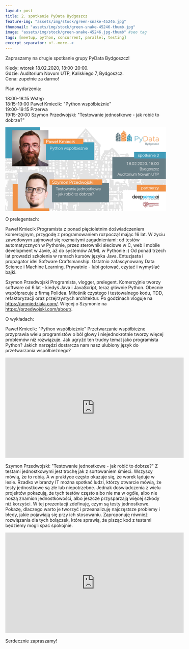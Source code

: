 ```yaml
---
layout: post
title: 2. spotkanie PyData Bydgoszcz
feature-img: "assets/img/stock/green-snake-45246.jpg"
thumbnail: "assets/img/stock/green-snake-45246-thumb.jpg"
image: "assets/img/stock/green-snake-45246.jpg-thumb" #seo tag
tags: [meetup, python, concurrent, parallel, testing]
excerpt_separator: <!--more-->
---
```


Zapraszamy na drugie spotkanie grupy PyData Bydgoszcz!

Kiedy: wtorek 18.02.2020, 18:00-20:00.  
Gdzie: Auditorium Novum UTP, Kaliskiego 7, Bydgoszcz.  
Cena: zupełnie za darmo!  
<!--more-->
Plan wydarzenia:

18:00-18:15 Wstęp  
18:15-19:00 Paweł Kmiecik: "Python współbieżnie"  
19:00-19:15 Przerwa  
19:15-20:00 Szymon Przedwojski: "Testowanie jednostkowe - jak robić to dobrze?"  

![Meetup image](/assets/img/meetups/2020.02-fb.jpg)

O prelegentach:

Paweł Kmiecik
Programista z ponad pięcioletnim doświadczeniem komercyjnym, przygodę z programowaniem rozpoczął mając 16 lat.
W  życiu zawodowym zajmował się rozmaitymi zagadnieniami: od testów automatycznych w Pythonie, przez sterowniki sieciowe w C, web i mobile development w Javie, aż do systemów AI/ML w Pythonie :)
Od ponad trzech lat prowadzi szkolenia w ramach kursów języka Java. Entuzjasta i propagator idei Software Craftsmanship.
Ostatnio zafascynowany Data Science i Machine Learning.
Prywatnie - lubi gotować, czytać i wymyślać bajki.

Szymon Przedwojski
Programista, vlogger, prelegent. Komercyjnie tworzy software od 6 lat - kiedyś Java i JavaScript, teraz głównie Python. Obecnie współpracuje z firmą Polidea.
Miłośnik czystego i testowalnego kodu, TDD, refaktoryzacji oraz przejrzystych architektur.
Po godzinach vloguje na https://umniedziala.com/.
Więcej o Szymonie na https://przedwojski.com/about/.

O wykładach:

Paweł Kmiecik: "Python współbieżnie"
Przetwarzanie współbieżne przyprawia wielu programistów o ból głowy i niejednokrotnie tworzy więcej problemów niż rozwiązuje. Jak ugryźć ten trudny temat jako programista Python? Jakich narzędzi dostarcza nam nasz ulubiony język do przetwarzania współbieżnego?

<iframe width="560" height="315" src="https://www.youtube.com/embed/wbGeP9SLrm8" frameborder="0" allow="accelerometer; autoplay; encrypted-media; gyroscope; picture-in-picture" allowfullscreen></iframe>

Szymon Przedwojski: "Testowanie jednostkowe - jak robić to dobrze?"
Z testami jednostkowymi jest trochę jak z sortowaniem śmieci. Wszyscy mówią, że to robią. A w praktyce często okazuje się, że worek ląduje w lesie.
Rzadko w branży IT można spotkać ludzi, którzy otwarcie mówią, że testy jednostkowe są złe lub niepotrzebne. Jednak doświadczenia z wielu projektów pokazują, że tych testów często albo nie ma w ogóle, albo nie noszą znamion jednostkowości, albo jeszcze przysparzają więcej szkody niż korzyści.
W tej prezentacji zdefinuję, czym są testy jednostkowe. Pokażę, dlaczego warto je tworzyć i przeanalizuję najczęstsze problemy i błędy, jakie pojawiają się przy ich stosowaniu. Zaproponuję również rozwiązania dla tych bolączek, które sprawią, że pisząc kod z testami będziemy mogli spać spokojnie.

<iframe width="560" height="315" src="https://www.youtube.com/embed/1sfVBxTZxcM" frameborder="0" allow="accelerometer; autoplay; encrypted-media; gyroscope; picture-in-picture" allowfullscreen></iframe>

Serdecznie zapraszamy!
